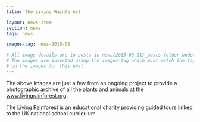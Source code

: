 ```yaml
--- 
title: The Living Rainforest

layout: news-item 
section: news
tags: news 

images-tag: news-2015-09

# All image details are in posts in news/2015-09-01/_posts folder under 
# The images are inserted using the images-tag which must match the tag 
# on the images for this post
---  
```


The above images are just a few from an ongoing project to provide a 
photographic archive of all the plants and animals at the 
<a href="http://www.livingrainforest.org">www.livingrainforest.org</a>.

The Living Rainforest is an educational charity providing guided 
tours linked to the UK national school curriculum.
